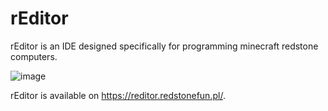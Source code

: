 # rEditor
rEditor is an IDE designed specifically for programming minecraft redstone computers.

![image](https://i.imgur.com/iX7OgGh.png)

rEditor is available on https://reditor.redstonefun.pl/.